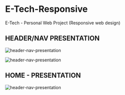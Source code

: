 # E-Tech-Responsive
E-Tech - Personal Web Project (Responsive web design)

## HEADER/NAV PRESENTATION

<img src="https://i.postimg.cc/sg1Bps0T/header-nav1.jpg" alt="header-nav-presentation"></img>

<img src="https://i.postimg.cc/zBkDsccL/header-nav2.jpg" alt="header-nav-presentation"></img>

## HOME - PRESENTATION

<img src="https://i.postimg.cc/B6NsY1jH/home-1.jpg" alt="header-nav-presentation"></img>
